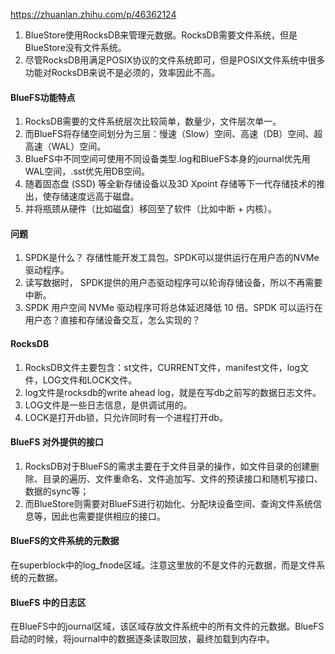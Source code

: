 https://zhuanlan.zhihu.com/p/46362124

1. BlueStore使用RocksDB来管理元数据。RocksDB需要文件系统，但是BlueStore没有文件系统。
1. 尽管RocksDB用满足POSIX协议的文件系统即可，但是POSIX文件系统中很多功能对RocksDB来说不是必须的，效率因此不高。

#### BlueFS功能特点
1. RocksDB需要的文件系统层次比较简单，数量少，文件层次单一。
1. 而BlueFS将存储空间划分为三层：慢速（Slow）空间、高速（DB）空间、超高速（WAL）空间。
1. BlueFS中不同空间可使用不同设备类型.log和BlueFS本身的journal优先用WAL空间，.sst优先用DB空间。
1. 随着固态盘 (SSD) 等全新存储设备以及3D Xpoint 存储等下一代存储技术的推出，使存储速度远高于磁盘。
1. 并将瓶颈从硬件（比如磁盘）移回至了软件（比如中断 + 内核）。

#### 问题
1. SPDK是什么？ 存储性能开发工具包。SPDK可以提供运行在用户态的NVMe 驱动程序。
1. 读写数据时， SPDK提供的用户态驱动程序可以轮询存储设备，所以不再需要中断。
1. SPDK 用户空间 NVMe 驱动程序可将总体延迟降低 10 倍。SPDK 可以运行在用户态？直接和存储设备交互，怎么实现的？

#### RocksDB

1. RocksDB文件主要包含：st文件，CURRENT文件，manifest文件，log文件，LOG文件和LOCK文件。
1. log文件是rocksdb的write ahead log，就是在写db之前写的数据日志文件。
1. LOG文件是一些日志信息，是供调试用的。
1. LOCK是打开db锁，只允许同时有一个进程打开db。

#### BlueFS 对外提供的接口

1. RocksDB对于BlueFS的需求主要在于文件目录的操作，如文件目录的创建删除、目录的遍历、文件重命名、文件追加写、文件的预读接口和随机写接口、数据的sync等；
1. 而BlueStore则需要对BlueFS进行初始化、分配块设备空间、查询文件系统信息等，因此也需要提供相应的接口。

#### BlueFS的文件系统的元数据

 在superblock中的log_fnode区域。注意这里放的不是文件的元数据，而是文件系统的元数据。
 
#### BlueFS 中的日志区

在BlueFS中的journal区域，该区域存放文件系统中的所有文件的元数据。BlueFS启动的时候，将journal中的数据逐条读取回放，最终加载到内存中。
